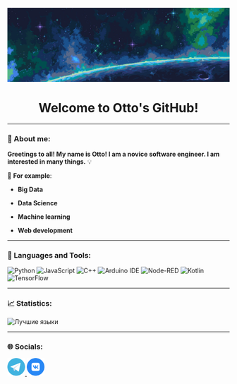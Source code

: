![Header](https://github.com/Ottobiss/Ottobiss/blob/main/assets/header.jpg)
<h1 align="center">Welcome to Otto's GitHub!</h1>

---

### :memo: About me:

**Greetings to all! My name is Otto! I am a novice software engineer. I am interested in many things.** :bulb:

:pushpin: **For example**:

- **Big Data**

- **Data Science**

- **Machine learning**

- **Web development**

---

### :hammer: Languages and Tools:
![Python](https://img.shields.io/badge/-Python-474747?style=for-the-badge&logo=python&logoColor=038eff)
![JavaScript](https://img.shields.io/badge/-JavaScript-474747?style=for-the-badge&logo=javascript&logoColor=ffb803)
![C++](https://img.shields.io/badge/-C++-474747?style=for-the-badge&logo=C%2b%2b&logoColor=6296CC)
![Arduino IDE](https://img.shields.io/badge/-Arduino-474747?style=for-the-badge&logo=arduino&logoColor=12e0dd)
![Node-RED](https://img.shields.io/badge/-NodeRED-474747?style=for-the-badge&logo=nodered&logoColor=c90d06)
![Kotlin](https://img.shields.io/badge/-Kotlin-474747?style=for-the-badge&logo=kotlin&logoColor=cf00bd)
![TensorFlow](https://img.shields.io/badge/-TensorFlow-474747?style=for-the-badge&logo=tensorflow&logoColor=ff8c00)

---

### :chart_with_upwards_trend: Statistics:

![Лучшие языки]( https://github-readme-stats.vercel.app/api/top-langs/?username=ottobiss&size_weight=0.5&count_weight=0.5)

---

### :globe_with_meridians: Socials:

  <div id="badges">
    <a href="https://t.me/wagdino" target="_blank">
      <img src="https://github.com/Ottobiss/Ottobiss/blob/main/assets/icons/telegram.svg" width="40" height="40" alt="Telegram" />
    </a>
    <a href="https://vk.com/wagdino" target="_blank">
      <img src="https://github.com/Ottobiss/Ottobiss/blob/main/assets/icons/vk.svg" width="40" height="40" alt="VK Badge"/>
    </a>
  </div>